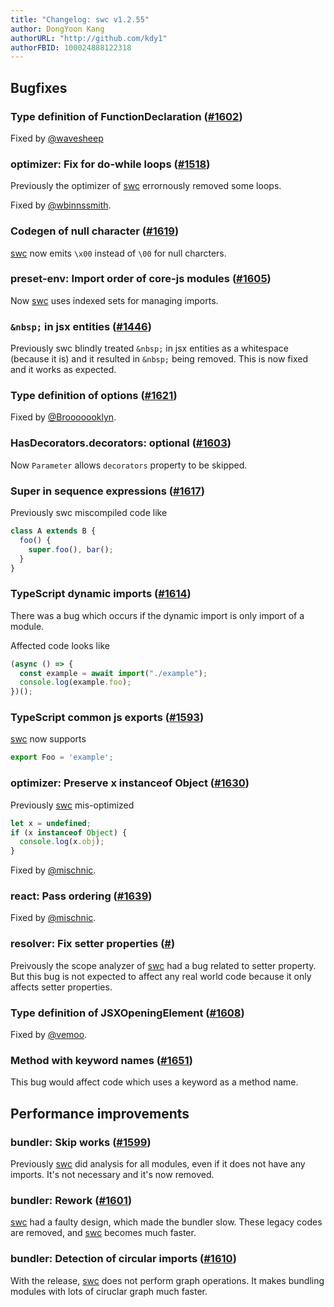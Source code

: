 ```yaml
---
title: "Changelog: swc v1.2.55"
author: DongYoon Kang
authorURL: "http://github.com/kdy1"
authorFBID: 100024888122318
---
```


## Bugfixes

### Type definition of FunctionDeclaration ([#1602](https://github.com/swc-project/swc/pull/1602))

Fixed by [@wavesheep](https://github.com/wavesheep)

### optimizer: Fix for do-while loops ([#1518](https://github.com/swc-project/swc/pull/1618))

Previously the optimizer of [swc][] errornously removed some loops.

Fixed by [@wbinnssmith](https://github.com/wbinnssmith).

### Codegen of null character ([#1619](https://github.com/swc-project/swc/issues/1619))

[swc][] now emits `\x00` instead of `\00` for null charcters.

### preset-env: Import order of core-js modules ([#1605](https://github.com/swc-project/swc/issues/1605))

Now [swc][] uses indexed sets for managing imports.

### `&nbsp;` in jsx entities ([#1446](https://github.com/swc-project/swc/issues/1446))

Previously swc blindly treated `&nbsp;` in jsx entities as a whitespace (because it is) and it resulted in `&nbsp;` being removed. This is now fixed and it works as expected.

### Type definition of options ([#1621](https://github.com/swc-project/swc/pull/1621))

Fixed by [@Brooooooklyn](https://github.com/Brooooooklyn).

### HasDecorators.decorators: optional ([#1603](https://github.com/swc-project/swc/issues/1603))

Now `Parameter` allows `decorators` property to be skipped.

### Super in sequence expressions ([#1617](https://github.com/swc-project/swc/issues/1617))

Previously swc miscompiled code like

```ts
class A extends B {
  foo() {
    super.foo(), bar();
  }
}
```

### TypeScript dynamic imports ([#1614](https://github.com/swc-project/swc/issues/1614))

There was a bug which occurs if the dynamic import is only import of a module.

Affected code looks like

```ts
(async () => {
  const example = await import("./example");
  console.log(example.foo);
})();
```

### TypeScript common js exports ([#1593](https://github.com/swc-project/swc/issues/1593))

[swc][] now supports

```ts
export Foo = 'example';
```

### optimizer: Preserve x instanceof Object ([#1630](https://github.com/swc-project/swc/pull/1630))

Previously [swc][] mis-optimized

```ts
let x = undefined;
if (x instanceof Object) {
  console.log(x.obj);
}
```

Fixed by [@mischnic](https://github.com/mischnic).

### react: Pass ordering ([#1639](https://github.com/swc-project/swc/pull/1639))

Fixed by [@mischnic](https://github.com/mischnic).

### resolver: Fix setter properties ([#](https://github.com/swc-project/swc/pull/1647))

Preivously the scope analyzer of [swc][] had a bug related to setter property.
But this bug is not expected to affect any real world code because it only affects setter properties.

### Type definition of JSXOpeningElement ([#1608](https://github.com/swc-project/swc/pull/1608))

Fixed by [@vemoo](https://github.com/vemoo).

### Method with keyword names ([#1651](https://github.com/swc-project/swc/pull/1651))

This bug would affect code which uses a keyword as a method name.

## Performance improvements

### bundler: Skip works ([#1599](https://github.com/swc-project/swc/pull/1599))

Previously [swc][] did analysis for all modules, even if it does not have any imports.
It's not necessary and it's now removed.

### bundler: Rework ([#1601](https://github.com/swc-project/swc/pull/1601))

[swc][] had a faulty design, which made the bundler slow.
These legacy codes are removed, and [swc][] becomes much faster.

### bundler: Detection of circular imports ([#1610](https://github.com/swc-project/swc/pull/1610))

With the release, [swc][] does not perform graph operations.
It makes bundling modules with lots of ciruclar graph much faster.

[swc]: https://swc.rs
